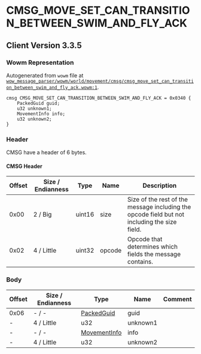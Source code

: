 # CMSG_MOVE_SET_CAN_TRANSITION_BETWEEN_SWIM_AND_FLY_ACK

## Client Version 3.3.5

### Wowm Representation

Autogenerated from `wowm` file at [`wow_message_parser/wowm/world/movement/cmsg/cmsg_move_set_can_transition_between_swim_and_fly_ack.wowm:1`](https://github.com/gtker/wow_messages/tree/main/wow_message_parser/wowm/world/movement/cmsg/cmsg_move_set_can_transition_between_swim_and_fly_ack.wowm#L1).
```rust,ignore
cmsg CMSG_MOVE_SET_CAN_TRANSITION_BETWEEN_SWIM_AND_FLY_ACK = 0x0340 {
    PackedGuid guid;
    u32 unknown1;
    MovementInfo info;
    u32 unknown2;
}
```
### Header

CMSG have a header of 6 bytes.

#### CMSG Header

| Offset | Size / Endianness | Type   | Name   | Description |
| ------ | ----------------- | ------ | ------ | ----------- |
| 0x00   | 2 / Big           | uint16 | size   | Size of the rest of the message including the opcode field but not including the size field.|
| 0x02   | 4 / Little        | uint32 | opcode | Opcode that determines which fields the message contains.|

### Body

| Offset | Size / Endianness | Type | Name | Comment |
| ------ | ----------------- | ---- | ---- | ------- |
| 0x06 | - / - | [PackedGuid](../types/packed-guid.md) | guid |  |
| - | 4 / Little | u32 | unknown1 |  |
| - | - / - | [MovementInfo](movementinfo.md) | info |  |
| - | 4 / Little | u32 | unknown2 |  |

